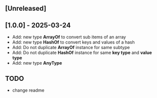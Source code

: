 ## [Unreleased]

## [1.0.0] - 2025-03-24

- Add: new type **ArrayOf** to convert sub items of an array 
- Add: new type **HashOf** to convert keys and values of a hash
- Add: Do not duplicate **ArrayOf** instance for same subtype
- Add: Do not duplicate **HashOf** instance for same **key type** and **value type**
- Add: new type **AnyType**

## TODO

- change readme 